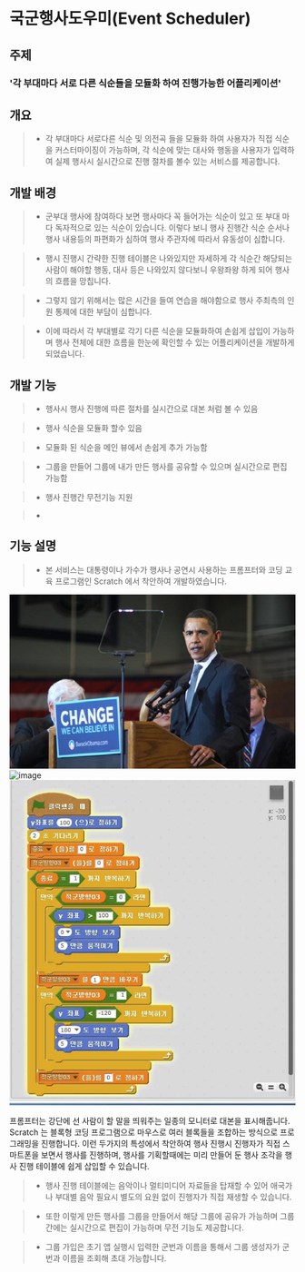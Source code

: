 # **국군행사도우미(Event Scheduler)**

## **주제**
### '각 부대마다 서로 다른 식순들을 모듈화 하여 진행가능한 어플리케이션'


## **개요**

> - 각 부대마다 서로다른 식순 및 의전곡 들을 모듈화 하여 사용자가 직접 식순을 커스터마이징이 가능하며,
각 식순에 맞는 대사와 행동을 사용자가 입력하여 실제 행사시 실시간으로 진행 절차를 볼수 있는 서비스를 제공합니다.

## **개발 배경**

> - 군부대 행사에 참여하다 보면 행사마다 꼭 들어가는 식순이 있고 또 부대 마다 독자적으로 있는 식순이 있습니다. 이렇다 보니
행사 진행간 식순 순서나 행사 내용등의 파편화가 심하여 행사 주관자에 따라서 유동성이 심합니다. 

> - 행시 진행시 간략한 진행 테이블은 나와있지만 자세하게 각 식순간 해당되는 사람이 해야할 행동, 대사 등은 나와있지 않다보니
우왕좌왕 하게 되어 행사의 흐름을 망칩니다.

> - 그렇지 않기 위해서는 많은 시간을 들여 연습을 해야함으로 행사 주최측의 인원 통제에 대한 부담이 심합니다.

> - 이에 따라서 각 부대별로 각기 다른 식순을 모듈화하여 손쉽게 삽입이 가능하며 행사 전체에 대한 흐름을 한눈에 확인할 수 있는
어플리케이션을 개발하게 되었습니다.

## **개발 기능**

> - 행사시 행사 진행에 따른 절차를 실시간으로 대본 처럼 볼 수 있음

> - 행사 식순을 모듈화 할수 있음

> - 모듈화 된 식순을 메인 뷰에서 손쉽게 추가 가능함 

> - 그룹을 만들어 그룹에 내가 만든 행사를 공유할 수 있으며 실시간으로 편집 가능함

> - 행사 진행간 무전기능 지원

> - 

## **기능 설명**

> - 본 서비스는 대통령이나 가수가 행사나 공연시 사용하는 프롬프터와 코딩 교육 프로그램인 Scratch 에서 착안하여 개발하였습니다.

![image](./mdimg/prompter1.png)<br>
![image](./mdimg/peompter2.png)<br>
![image](./mdimg/scratch.png)<br>

프롬프터는 강단에 선 사람이 할 말을 띄워주는 일종의 모니터로 대본을 표시해줍니다.
Scratch 는 블록형 코딩 프로그램으로 마우스로 여러 블록들을 조합하는 방식으로 프로그래밍을 진행합니다.
이런 두가지의 특성에서 착안하여 행사 진행시 진행자가 직접 스마트폰을 보면서 행사를 진행하며, 
행사를 기획할때에는 미리 만들어 둔 행사 조각을 행사 진행 테이블에 쉽게 삽입할 수 있습니다.

> - 행사 진행 테이블에는 음악이나 멀티미디어 자료들을 탑재할 수 있어 애국가나 부대별 음악 필요시 별도의 요원 없이 진행자가 직접 재생할 수 있습니다.

> - 또한 이렇게 만든 행사를 그룹을 만들어서 해당 그룹에 공유가 가능하며 그룹간에는 실시간으로 편집이 가능하며 무전 기능도 제공합니다.

> - 그룹 가입은 초기 앱 실행시 입력한 군번과 이름을 통해서 그룹 생성자가 군번과 이름을 조회해 초대 가능합니다.
